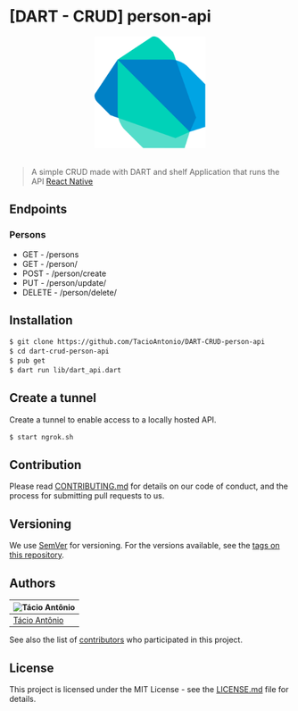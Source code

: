 # [DART - CRUD] person-api

<center>
<img src="assets/images/dart.png" alt="dart" width="200"/>
</center>
<br />

> A simple CRUD made with DART and shelf
> Application that runs the API [React Native](https://)

## Endpoints
### Persons
- GET - /persons
- GET - /person/<id>
- POST - /person/create
- PUT - /person/update/<id>
- DELETE - /person/delete/<id>


## Installation
```sh
$ git clone https://github.com/TacioAntonio/DART-CRUD-person-api
$ cd dart-crud-person-api
$ pub get
$ dart run lib/dart_api.dart
```

## Create a tunnel
Create a tunnel to enable access to a locally hosted API.
```sh
$ start ngrok.sh
```

## Contribution
Please read [CONTRIBUTING.md](https://github.com/TacioAntonio/DART-CRUD-person-api/blob/master/CONTRIBUTING.md) for details on our code of conduct, and the process for submitting pull requests to us.

## Versioning
We use [SemVer](http://semver.org/) for versioning. For the versions available, see the [tags on this repository](https://github.com/TacioAntonio/DART-CRUD-person-api/tags).

## Authors
| ![Tácio Antônio](https://avatars2.githubusercontent.com/u/44682965?s=150&=4)
| -
| [Tácio Antônio](https://github.com/TacioAntonio/)

See also the list of [contributors](https://github.com/TacioAntonio/DART-CRUD-person-api/graphs/contributors) who participated in this project.

## License
This project is licensed under the MIT License - see the [LICENSE.md](https://github.com/TacioAntonio/DART-CRUD-person-api/blob/master/LICENSE.md) file for details.





